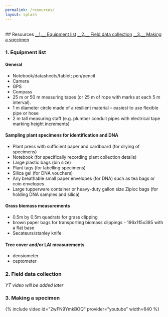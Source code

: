 ```yaml
---
permalink: /resources/
layout: splash
---
```

<br>
## Resources
<a href="#1" markdown="1"> __1.__ Equipment list</a>
<a href="#2" markdown="1"> __2.__ Field data collection</a>
<a href="#3" markdown="1"> __3.__ Making a specimen</a>


<a name="1"></a>
### 1. Equipment list
#### General
- Notebook/datasheets/tablet; pen/pencil
- Camera
- GPS
- Compass
- 25 m or 50 m measuring tapes (or 25 m of rope with marks at each 5 m interval).
- 1 m diameter circle made of a resilient material – easiest to use flexible pipe or hose
- 2 m tall measuring staff (e.g. plumber conduit pipes with electrical tape marking height increments)

#### Sampling plant specimens for identification and DNA
- Plant press with sufficient paper and cardboard (for drying of specimens)
- Notebook (for specifically recording plant collection details)
- Large plastic bags (bin size)
- Plant tags (for labelling specimens)
- Silica gel (for DNA vouchers)
- Any breathable small paper envelopes (for DNA) such as tea bags or coin envelopes
- Large tupperware container or heavy-duty gallon size Ziploc bags (for holding DNA samples and silica)

#### Grass biomass measurements
- 0.5m by 0.5m quadrats for grass clipping
- brown paper bags for transporting biomass clippings - 196x115x385 with a flat base
- Secateurs/stanley knife

#### Tree cover and/or LAI measurements
- densiometer
- ceptometer

<a name="2"></a>
### 2. Field data collection

_YT video will be added later_

<a name="3"></a>
### 3. Making a specimen

{% include video id="2wFN9YmkBOQ" provider="youtube" width=640 %}
